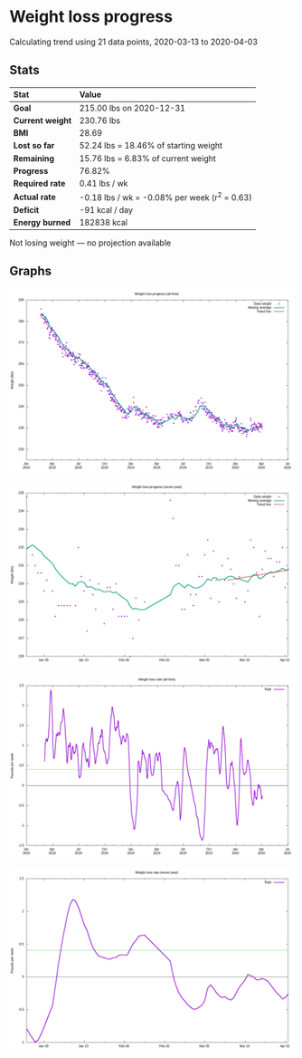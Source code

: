 # Weight loss progress

Calculating trend using 21 data points, 2020-03-13 to 2020-04-03

## Stats

Stat|Value
:-|:-
**Goal**|215.00 lbs on 2020-12-31
**Current weight**|230.76 lbs
**BMI**|28.69
**Lost so far**|52.24 lbs = 18.46% of starting weight
**Remaining**|15.76 lbs =  6.83% of current  weight
**Progress**|76.82%
**Required rate**|0.41 lbs / wk
**Actual rate**|-0.18 lbs / wk = -0.08% per week  (r<sup>2</sup> = 0.63)
**Deficit**|-91 kcal / day
**Energy burned**|182838 kcal

Not losing weight &mdash; no projection available

## Graphs

![](weight-graph-alltime.png)

![](weight-graph-recent.png)

![](rate-graph-alltime.png)

![](rate-graph-recent.png)
